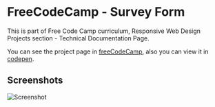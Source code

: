 # FreeCodeCamp - Survey Form
This is part of Free Code Camp curriculum, Responsive Web Design Projects section - Technical Documentation Page.

You can see the project page in [freeCodeCamp](https://learn.freecodecamp.org/responsive-web-design/responsive-web-design-projects/build-a-technical-documentation-page/),
also you can view it in [codepen](https://codepen.io/xinthauro/full/YRoMYz).

## Screenshots
![Screenshot](screenshots/survey-form.jpg)

